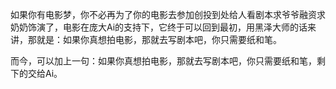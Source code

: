 如果你有电影梦，你不必再为了你的电影去参加创投到处给人看剧本求爷爷融资求奶奶饰演了，电影在庞大Ai的支持下，它终于可以回到最初，用黑泽大师的话来讲，那就是：如果你真想拍电影，那就去写剧本吧，你只需要纸和笔。

而今，可以加上一句：如果你真想拍电影，那就去写剧本吧，你只需要纸和笔，剩下的交给Ai。